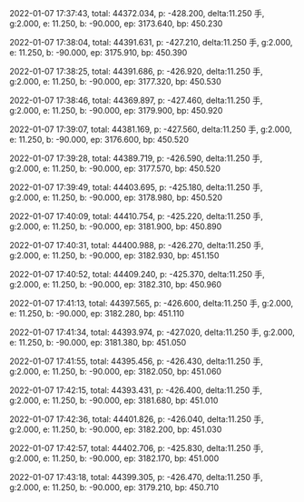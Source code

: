 2022-01-07 17:37:43, total: 44372.034, p: -428.200, delta:11.250 手, g:2.000, e: 11.250, b: -90.000, ep: 3173.640, bp: 450.230

2022-01-07 17:38:04, total: 44391.631, p: -427.210, delta:11.250 手, g:2.000, e: 11.250, b: -90.000, ep: 3175.910, bp: 450.390

2022-01-07 17:38:25, total: 44391.686, p: -426.920, delta:11.250 手, g:2.000, e: 11.250, b: -90.000, ep: 3177.320, bp: 450.530

2022-01-07 17:38:46, total: 44369.897, p: -427.460, delta:11.250 手, g:2.000, e: 11.250, b: -90.000, ep: 3179.900, bp: 450.920

2022-01-07 17:39:07, total: 44381.169, p: -427.560, delta:11.250 手, g:2.000, e: 11.250, b: -90.000, ep: 3176.600, bp: 450.520

2022-01-07 17:39:28, total: 44389.719, p: -426.590, delta:11.250 手, g:2.000, e: 11.250, b: -90.000, ep: 3177.570, bp: 450.520

2022-01-07 17:39:49, total: 44403.695, p: -425.180, delta:11.250 手, g:2.000, e: 11.250, b: -90.000, ep: 3178.980, bp: 450.520

2022-01-07 17:40:09, total: 44410.754, p: -425.220, delta:11.250 手, g:2.000, e: 11.250, b: -90.000, ep: 3181.900, bp: 450.890

2022-01-07 17:40:31, total: 44400.988, p: -426.270, delta:11.250 手, g:2.000, e: 11.250, b: -90.000, ep: 3182.930, bp: 451.150

2022-01-07 17:40:52, total: 44409.240, p: -425.370, delta:11.250 手, g:2.000, e: 11.250, b: -90.000, ep: 3182.310, bp: 450.960

2022-01-07 17:41:13, total: 44397.565, p: -426.600, delta:11.250 手, g:2.000, e: 11.250, b: -90.000, ep: 3182.280, bp: 451.110

2022-01-07 17:41:34, total: 44393.974, p: -427.020, delta:11.250 手, g:2.000, e: 11.250, b: -90.000, ep: 3181.380, bp: 451.050

2022-01-07 17:41:55, total: 44395.456, p: -426.430, delta:11.250 手, g:2.000, e: 11.250, b: -90.000, ep: 3182.050, bp: 451.060

2022-01-07 17:42:15, total: 44393.431, p: -426.400, delta:11.250 手, g:2.000, e: 11.250, b: -90.000, ep: 3181.680, bp: 451.010

2022-01-07 17:42:36, total: 44401.826, p: -426.040, delta:11.250 手, g:2.000, e: 11.250, b: -90.000, ep: 3182.200, bp: 451.030

2022-01-07 17:42:57, total: 44402.706, p: -425.830, delta:11.250 手, g:2.000, e: 11.250, b: -90.000, ep: 3182.170, bp: 451.000

2022-01-07 17:43:18, total: 44399.305, p: -426.470, delta:11.250 手, g:2.000, e: 11.250, b: -90.000, ep: 3179.210, bp: 450.710
